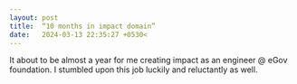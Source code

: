 ```yaml
---
layout: post
title:  “10 months in impact domain”
date:   2024-03-13 22:35:27 +0530<
---
```

<p>It about to be almost a year for me creating impact as an engineer @ eGov foundation. I stumbled upon this job luckily and reluctantly as well.</p>
